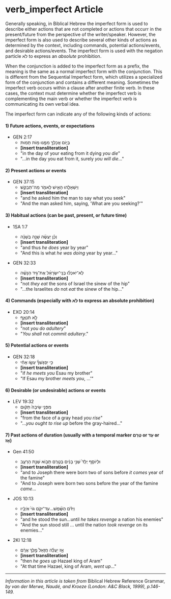 # verb_imperfect Article
Generally speaking, in Biblical Hebrew the imperfect form is used to describe either actions that are not completed or actions that occurr in the present/future from the perspective of the writer/speaker.  However, the imperfect form is also used to describe several other kinds of actions as determined by the context, including commands, potential actions/events, and desirable actions/events.  The imperfect form is used with the negation particle לֹא to express an *absolute* prohibition.

When the conjunction is added to the imperfect form as a prefix, the meaning is the same as a normal imperfect form with the conjunction.  This is different from the Sequential Imperfect form, which utilizes a specialized form of the conjunction and contains a different meaning.  Sometimes the imperfect verb occurs within a clause after another finite verb.  In these cases, the context must determine whether the imperfect verb is complementing the main verb or whether the imperfect verb is communicating its own verbal idea.

The imperfect form can indicate any of the following kinds of actions:

#### 1) Future actions, events, or expectations

* GEN 2:17 
    *  בְּי֛וֹם אֲכָלְךָ֥ מִמֶּ֖נּוּ מ֥וֹת תָּמֽוּת׃  
    *  **[insert transliteration]**
    *  "in the day of your eating from it dying *you die*"
    *  "...in the day you eat from it, surely *you will die*..."

#### 2) Present actions or events

* GEN 37:15
    *  וַיִּשְׁאָלֵ֧הוּ הָאִ֛ישׁ לֵאמֹ֖ר מַה־תְּבַקֵּֽשׁ׃  
    *  **[insert transliteration]**
    *  "and he asked him the man to say what you seek"
    *  "And the man asked him, saying, 'What are you seeking?'"

#### 3) Habitual actions (can be past, present, or future time)

* 1SA 1:7
    *  וְכֵ֨ן יַעֲשֶׂ֜ה שָׁנָ֣ה בְשָׁנָ֗ה 
    *  **[insert transliteration]**
    *  "and thus *he does* year by year"
    *  "And this is what *he was doing* year by year..."

* GEN 32:33
    *  לֹֽא־יֹאכְל֨וּ בְנֵֽי־יִשְׂרָאֵ֜ל אֶת־גִּ֣יד הַנָּשֶׁ֗ה  
    *  **[insert transliteration]**
    *  "not *they eat* the sons of Israel the sinew of the hip"
    *  "...the Israelites *do* not *eat* the sinew of the hip..."

#### 4) Commands (especially with לֹא to express an absolute prohibition)

* EXO 20:14
    *  לֹ֣֖א תִּֿנְאָֽ֑ף׃  
    *  **[insert transliteration]**
    *  "not *you do adultery*"
    *  "*You shall* not *commit adultery*."

#### 5) Potential actions or events

* GEN 32:18
    *  כִּ֣י יִֽפְגָּשְׁךָ֞ עֵשָׂ֣ו אָחִ֗י  
    *  **[insert transliteration]**
    *  "if *he meets you* Esau my brother"
    *  "If Esau my brother *meets you*, ...'"

#### 6) Desirable (or undesirable) actions or events

* LEV 19:32
    *  מִפְּנֵ֤י שֵׂיבָה֙ תָּק֔וּם 
    *  **[insert transliteration]**
    *  "from the face of a gray head *you rise*"
    *  "...*you ought to rise up* before the gray-haired..."

#### 7) Past actions of duration (usually with a temporal marker טֶרֶם or עַד or אָז)

* Gen 41:50 
    *  וּלְיוֹסֵ֤ף יֻלַּד֙ שְׁנֵ֣י בָנִ֔ים בְּטֶ֥רֶם תָּב֖וֹא שְׁנַ֣ת הָרָעָ֑ב  
    *  **[insert transliteration]**
    *  "and to Joseph there were born two of sons before *it comes* year of the famine"
    *  "And to Joseph were born two sons before the year of the famine *came*...

* JOS 10:13
    *  וַיִּדֹּ֨ם הַשֶּׁ֜מֶשׁ...עַד־יִקֹּ֥ם גּוֹי֙ אֹֽיְבָ֔יו  
    *  **[insert transliteration]**
    *  "and he stood the sun...until *he takes revenge* a nation his enemies"
    *  "And the sun stood still ... until the nation *took revenge* on its enemies..."

* 2KI 12:18
    *  אָ֣ז יַעֲלֶ֗ה חֲזָאֵל֙ מֶ֣לֶךְ אֲרָ֔ם  
    *  **[insert transliteration]**
    *  "then *he goes up* Hazael king of Aram"
    *  "At that time Hazael, king of Aram, *went up*..."

-----

*Information in this article is taken from* Biblical Hebrew Reference Grammar, *by van der Merwe, Naudé, and Kroeze (London: A&C Black, 1999), p.146-149.*